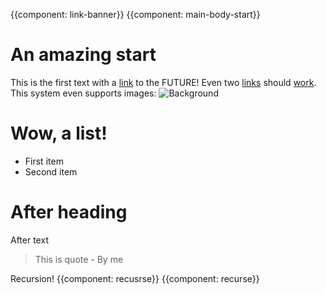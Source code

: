 {{component: link-banner}}
{{component: main-body-start}}

# An amazing start

This is the first text 
with a [link](./the-future.html) to the FUTURE!
Even two [links](https://pipinspace.github.io) should [work](https://pipinspace.github.io).
This system even supports images:
![Background](./img/TitleBackground.png)

# Wow, a list!

- First item
- Second item

# After heading

After text
> This is quote
> \- By me

Recursion!
{{component: recusrse}}
{{component: recurse}}